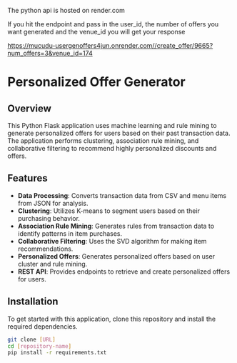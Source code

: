 The python api is hosted on render.com

If you hit the endpoint and pass in the user_id, the number of offers you want generated and the venue_id you will get your response

https://mucudu-usergenoffers4jun.onrender.com//create_offer/9665?num_offers=3&venue_id=174

# Personalized Offer Generator

## Overview
This Python Flask application uses machine learning and rule mining to generate personalized offers for users based on their past transaction data. The application performs clustering, association rule mining, and collaborative filtering to recommend highly personalized discounts and offers.

## Features
- **Data Processing**: Converts transaction data from CSV and menu items from JSON for analysis.
- **Clustering**: Utilizes K-means to segment users based on their purchasing behavior.
- **Association Rule Mining**: Generates rules from transaction data to identify patterns in item purchases.
- **Collaborative Filtering**: Uses the SVD algorithm for making item recommendations.
- **Personalized Offers**: Generates personalized offers based on user cluster and rule mining.
- **REST API**: Provides endpoints to retrieve and create personalized offers for users.

## Installation

To get started with this application, clone this repository and install the required dependencies.

```bash
git clone [URL]
cd [repository-name]
pip install -r requirements.txt


